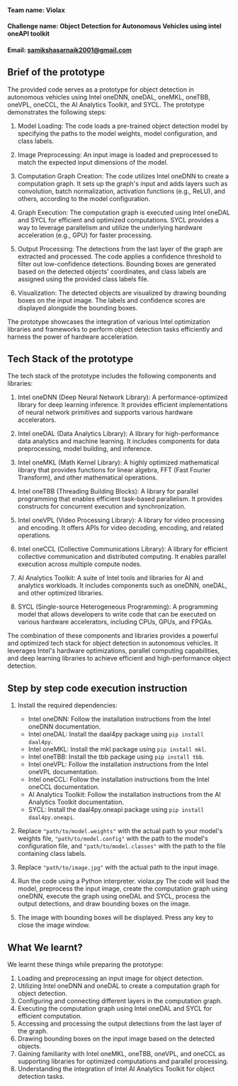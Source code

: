 #### Team name: Violax
#### Challenge name: Object Detection for Autonomous Vehicles using intel oneAPI toolkit
#### Email: samikshasarnaik2001@gmail.com

## Brief of the prototype
The provided code serves as a prototype for object detection in autonomous vehicles using Intel oneDNN, oneDAL, oneMKL, oneTBB, oneVPL, oneCCL, the AI Analytics Toolkit, and SYCL. The prototype demonstrates the following steps:

1. Model Loading: The code loads a pre-trained object detection model by specifying the paths to the model weights, model configuration, and class labels.

2. Image Preprocessing: An input image is loaded and preprocessed to match the expected input dimensions of the model.

3. Computation Graph Creation: The code utilizes Intel oneDNN to create a computation graph. It sets up the graph's input and adds layers such as convolution, batch normalization, activation functions (e.g., ReLU), and others, according to the model configuration.

4. Graph Execution: The computation graph is executed using Intel oneDAL and SYCL for efficient and optimized computations. SYCL provides a way to leverage parallelism and utilize the underlying hardware acceleration (e.g., GPU) for faster processing.

5. Output Processing: The detections from the last layer of the graph are extracted and processed. The code applies a confidence threshold to filter out low-confidence detections. Bounding boxes are generated based on the detected objects' coordinates, and class labels are assigned using the provided class labels file.

6. Visualization: The detected objects are visualized by drawing bounding boxes on the input image. The labels and confidence scores are displayed alongside the bounding boxes.

The prototype showcases the integration of various Intel optimization libraries and frameworks to perform object detection tasks efficiently and harness the power of hardware acceleration.

## Tech Stack of the prototype
The tech stack of the prototype includes the following components and libraries:

1. Intel oneDNN (Deep Neural Network Library): A performance-optimized library for deep learning inference. It provides efficient implementations of neural network primitives and supports various hardware accelerators.

2. Intel oneDAL (Data Analytics Library): A library for high-performance data analytics and machine learning. It includes components for data preprocessing, model building, and inference.

3. Intel oneMKL (Math Kernel Library): A highly optimized mathematical library that provides functions for linear algebra, FFT (Fast Fourier Transform), and other mathematical operations.

4. Intel oneTBB (Threading Building Blocks): A library for parallel programming that enables efficient task-based parallelism. It provides constructs for concurrent execution and synchronization.

5. Intel oneVPL (Video Processing Library): A library for video processing and encoding. It offers APIs for video decoding, encoding, and related operations.

6. Intel oneCCL (Collective Communications Library): A library for efficient collective communication and distributed computing. It enables parallel execution across multiple compute nodes.

7. AI Analytics Toolkit: A suite of Intel tools and libraries for AI and analytics workloads. It includes components such as oneDNN, oneDAL, and other optimized libraries.

8. SYCL (Single-source Heterogeneous Programming): A programming model that allows developers to write code that can be executed on various hardware accelerators, including CPUs, GPUs, and FPGAs.

The combination of these components and libraries provides a powerful and optimized tech stack for object detection in autonomous vehicles. It leverages Intel's hardware optimizations, parallel computing capabilities, and deep learning libraries to achieve efficient and high-performance object detection.

## Step by step code execution instruction
1. Install the required dependencies:
   - Intel oneDNN: Follow the installation instructions from the Intel oneDNN documentation.
   - Intel oneDAL: Install the daal4py package using `pip install daal4py`.
   - Intel oneMKL: Install the mkl package using `pip install mkl`.
   - Intel oneTBB: Install the tbb package using `pip install tbb`.
   - Intel oneVPL: Follow the installation instructions from the Intel oneVPL documentation.
   - Intel oneCCL: Follow the installation instructions from the Intel oneCCL documentation.
   - AI Analytics Toolkit: Follow the installation instructions from the AI Analytics Toolkit documentation.
   - SYCL: Install the daal4py.oneapi package using `pip install daal4py.oneapi`.

2. Replace `"path/to/model.weights"` with the actual path to your model's weights file, `"path/to/model.config"` with the path to the model's configuration file, and `"path/to/model.classes"` with the path to the file containing class labels.

3. Replace `"path/to/image.jpg"` with the actual path to the input image.

4. Run the code using a Python interpreter.
   violax.py
The code will load the model, preprocess the input image, create the computation graph using oneDNN, execute the graph using oneDAL and SYCL, process the output detections, and draw bounding boxes on the image.

5. The image with bounding boxes will be displayed. Press any key to close the image window.

## What We learnt?
We learnt these things while preparing the prototype:
1. Loading and preprocessing an input image for object detection.
2. Utilizing Intel oneDNN and oneDAL to create a computation graph for object detection.
3. Configuring and connecting different layers in the computation graph.
4. Executing the computation graph using Intel oneDAL and SYCL for efficient computation.
5. Accessing and processing the output detections from the last layer of the graph.
6. Drawing bounding boxes on the input image based on the detected objects.
7. Gaining familiarity with Intel oneMKL, oneTBB, oneVPL, and oneCCL as supporting libraries for optimized computations and parallel processing.
8. Understanding the integration of Intel AI Analytics Toolkit for object detection tasks.

